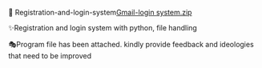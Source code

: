 🔗 Registration-and-login-system[Gmail-login system.zip](https://github.com/nithi-95/Registration-and-login-/files/7812436/Gmail-login.system.zip)

✨Registration and login system with python, file handling

🎭Program file has been attached. kindly provide feedback and ideologies that need to be improved
